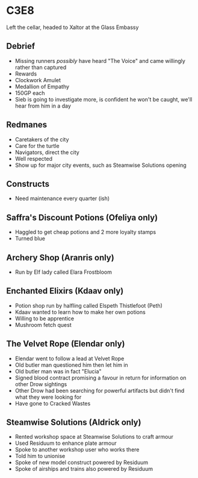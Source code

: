 # C3E8

Left the cellar, headed to Xaltor at the Glass Embassy

## Debrief
- Missing runners *possibly* have heard "The Voice" and came willingly rather than captured
- Rewards
 - Clockwork Amulet
 - Medallion of Empathy
 - 150GP each
- Sieb is going to investigate more, is confident he won't be caught, we'll hear from him in a day

## Redmanes
- Caretakers of the city
- Care for the turtle
- Navigators, direct the city
- Well respected
- Show up for major city events, such as Steamwise Solutions opening

## Constructs
- Need maintenance every quarter (ish)

## Saffra's Discount Potions (Ofeliya only)
- Haggled to get cheap potions and 2 more loyalty stamps
- Turned blue

## Archery Shop (Aranris only)
- Run by Elf lady called Elara Frostbloom

## Enchanted Elixirs (Kdaav only)
- Potion shop run by halfling called Elspeth Thistlefoot (Peth)
- Kdaav wanted to learn how to make her own potions
- Willing to be apprentice
- Mushroom fetch quest

## The Velvet Rope (Elendar only)
- Elendar went to follow a lead at Velvet Rope
- Old butler man questioned him then let him in
- Old butler man was in fact "Elucia" 
- Signed blood contract promising a favour in return for information on other Drow sightings
- Other Drow had been searching for powerful artifacts but didn't find what they were looking for
- Have gone to Cracked Wastes

## Steamwise Solutions (Aldrick only)
- Rented workshop space at Steamwise Solutions to craft armour
- Used Residuum to enhance plate armour
- Spoke to another workshop user who works there
- Told him to unionise
- Spoke of new model construct powered by Residuum
- Spoke of airships and trains also powered by Residuum